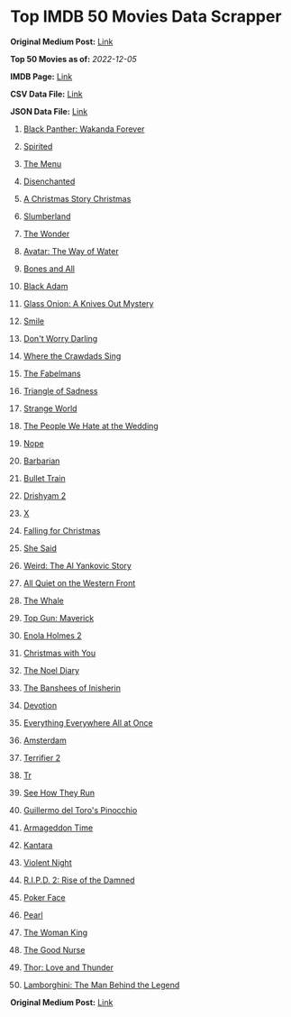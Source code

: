 # Top IMDB 50 Movies Data Scrapper

**Original Medium Post:** [Link](https://medium.com/@nishantsahoo/which-movie-should-i-watch-5c83a3c0f5b1) 

**Top 50 Movies as of:** _2022-12-05_

**IMDB Page:** [Link](http://www.imdb.com/search/title?release_date=2022,2022&title_type=feature)

**CSV Data File:** [Link](/Data/data.csv)

**JSON Data File:** [Link](/Data/data.json)

1. [Black Panther: Wakanda Forever](https://www.imdb.com/title/tt9114286/?ref_=adv_li_tt)

2. [Spirited](https://www.imdb.com/title/tt10999120/?ref_=adv_li_tt)

3. [The Menu](https://www.imdb.com/title/tt9764362/?ref_=adv_li_tt)

4. [Disenchanted](https://www.imdb.com/title/tt1596342/?ref_=adv_li_tt)

5. [A Christmas Story Christmas](https://www.imdb.com/title/tt17220704/?ref_=adv_li_tt)

6. [Slumberland](https://www.imdb.com/title/tt13320662/?ref_=adv_li_tt)

7. [The Wonder](https://www.imdb.com/title/tt9288822/?ref_=adv_li_tt)

8. [Avatar: The Way of Water](https://www.imdb.com/title/tt1630029/?ref_=adv_li_tt)

9. [Bones and All](https://www.imdb.com/title/tt10168670/?ref_=adv_li_tt)

10. [Black Adam](https://www.imdb.com/title/tt6443346/?ref_=adv_li_tt)

11. [Glass Onion: A Knives Out Mystery](https://www.imdb.com/title/tt11564570/?ref_=adv_li_tt)

12. [Smile](https://www.imdb.com/title/tt15474916/?ref_=adv_li_tt)

13. [Don't Worry Darling](https://www.imdb.com/title/tt10731256/?ref_=adv_li_tt)

14. [Where the Crawdads Sing](https://www.imdb.com/title/tt9411972/?ref_=adv_li_tt)

15. [The Fabelmans](https://www.imdb.com/title/tt14208870/?ref_=adv_li_tt)

16. [Triangle of Sadness](https://www.imdb.com/title/tt7322224/?ref_=adv_li_tt)

17. [Strange World](https://www.imdb.com/title/tt10298840/?ref_=adv_li_tt)

18. [The People We Hate at the Wedding](https://www.imdb.com/title/tt9071456/?ref_=adv_li_tt)

19. [Nope](https://www.imdb.com/title/tt10954984/?ref_=adv_li_tt)

20. [Barbarian](https://www.imdb.com/title/tt15791034/?ref_=adv_li_tt)

21. [Bullet Train](https://www.imdb.com/title/tt12593682/?ref_=adv_li_tt)

22. [Drishyam 2](https://www.imdb.com/title/tt15501640/?ref_=adv_li_tt)

23. [X](https://www.imdb.com/title/tt13560574/?ref_=adv_li_tt)

24. [Falling for Christmas](https://www.imdb.com/title/tt14715170/?ref_=adv_li_tt)

25. [She Said](https://www.imdb.com/title/tt14807308/?ref_=adv_li_tt)

26. [Weird: The Al Yankovic Story](https://www.imdb.com/title/tt17076046/?ref_=adv_li_tt)

27. [All Quiet on the Western Front](https://www.imdb.com/title/tt1016150/?ref_=adv_li_tt)

28. [The Whale](https://www.imdb.com/title/tt13833688/?ref_=adv_li_tt)

29. [Top Gun: Maverick](https://www.imdb.com/title/tt1745960/?ref_=adv_li_tt)

30. [Enola Holmes 2](https://www.imdb.com/title/tt14641788/?ref_=adv_li_tt)

31. [Christmas with You](https://www.imdb.com/title/tt15824322/?ref_=adv_li_tt)

32. [The Noel Diary](https://www.imdb.com/title/tt13007592/?ref_=adv_li_tt)

33. [The Banshees of Inisherin](https://www.imdb.com/title/tt11813216/?ref_=adv_li_tt)

34. [Devotion](https://www.imdb.com/title/tt7693316/?ref_=adv_li_tt)

35. [Everything Everywhere All at Once](https://www.imdb.com/title/tt6710474/?ref_=adv_li_tt)

36. [Amsterdam](https://www.imdb.com/title/tt10304142/?ref_=adv_li_tt)

37. [Terrifier 2](https://www.imdb.com/title/tt10403420/?ref_=adv_li_tt)

38. [Tr](https://www.imdb.com/title/tt14444726/?ref_=adv_li_tt)

39. [See How They Run](https://www.imdb.com/title/tt13640696/?ref_=adv_li_tt)

40. [Guillermo del Toro's Pinocchio](https://www.imdb.com/title/tt1488589/?ref_=adv_li_tt)

41. [Armageddon Time](https://www.imdb.com/title/tt10343028/?ref_=adv_li_tt)

42. [Kantara](https://www.imdb.com/title/tt15327088/?ref_=adv_li_tt)

43. [Violent Night](https://www.imdb.com/title/tt12003946/?ref_=adv_li_tt)

44. [R.I.P.D. 2: Rise of the Damned](https://www.imdb.com/title/tt21094994/?ref_=adv_li_tt)

45. [Poker Face](https://www.imdb.com/title/tt14714980/?ref_=adv_li_tt)

46. [Pearl](https://www.imdb.com/title/tt18925334/?ref_=adv_li_tt)

47. [The Woman King](https://www.imdb.com/title/tt8093700/?ref_=adv_li_tt)

48. [The Good Nurse](https://www.imdb.com/title/tt4273800/?ref_=adv_li_tt)

49. [Thor: Love and Thunder](https://www.imdb.com/title/tt10648342/?ref_=adv_li_tt)

50. [Lamborghini: The Man Behind the Legend](https://www.imdb.com/title/tt5533370/?ref_=adv_li_tt)

**Original Medium Post:** [Link](https://medium.com/@nishantsahoo/which-movie-should-i-watch-5c83a3c0f5b1) 
